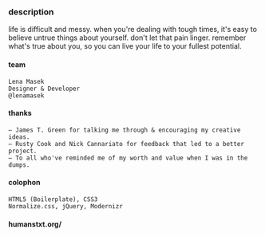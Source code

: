 ### description

life is difficult and messy. when you're dealing with tough times, it's easy to believe untrue things about yourself. don't let that pain linger. remember what's true about you, so you can live your life to your fullest potential.


#### team

    Lena Masek
    Designer & Developer
    @lenamasek

#### thanks

    – James T. Green for talking me through & encouraging my creative ideas.
    – Rusty Cook and Nick Cannariato for feedback that led to a better project.
    – To all who've reminded me of my worth and value when I was in the dumps.

#### colophon

    HTML5 (Boilerplate), CSS3
    Normalize.css, jQuery, Modernizr

#### humanstxt.org/
